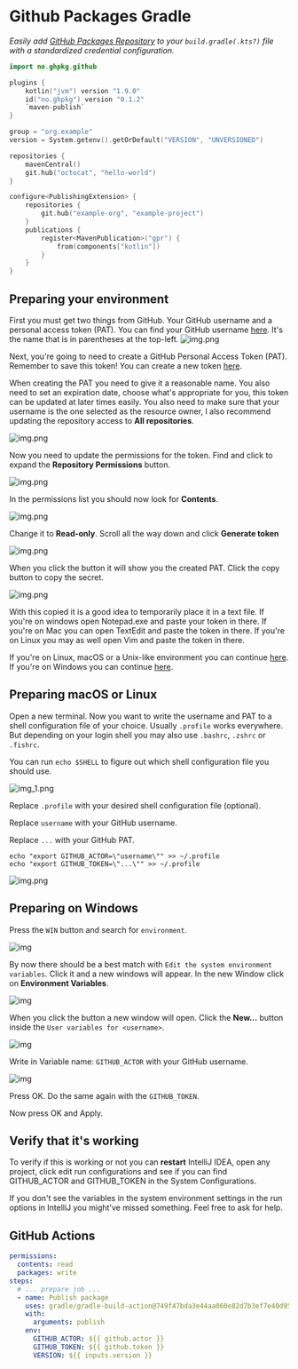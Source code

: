 # Github Packages Gradle

_Easily add [GitHub Packages Repository](https://github.com/features/packages) to your `build.gradle(.kts?)` file with a
standardized credential configuration._

```kotlin
import no.ghpkg.github

plugins {
	kotlin("jvm") version "1.9.0"
	id("no.ghpkg") version "0.1.2"
	`maven-publish`
}

group = "org.example"
version = System.getenv().getOrDefault("VERSION", "UNVERSIONED")

repositories {
	mavenCentral()
	git.hub("octocat", "hello-world")
}

configure<PublishingExtension> {
	repositories {
		git.hub("example-org", "example-project")
	}
	publications {
		register<MavenPublication>("gpr") {
			from(components["kotlin"])
		}
	}
}
```

## Preparing your environment

First you must get two things from GitHub. Your GitHub username and a personal access token (PAT). You can find your
GitHub username [here](https://github.com/settings/profile). It's the name that is in parentheses at the top-left.
![img.png](.github/assets/github/github-username.png)

Next, you're going to need to create a GitHub Personal Access Token (PAT). Remember to save this token! You can create a
new token [here](https://github.com/settings/personal-access-tokens/new).

When creating the PAT you need to give it a reasonable name. You also need to set an expiration date, choose what's
appropriate for you, this token can be updated at later times easily. You also need to make sure that your username is
the one selected as the resource owner, I also recommend updating the repository access to **All repositories**.

![img.png](.github/assets/github/create-github-path-information.png)

Now you need to update the permissions for the token. Find and click to expand the **Repository Permissions** button.

![img.png](.github/assets/github/github-repository-permissions.png)

In the permissions list you should now look for **Contents**.

![img.png](.github/assets/github/github-repository-permissions-list.png)

Change it to **Read-only**. Scroll all the way down and click **Generate token**

![img.png](.github/assets/github/generate-token-button.png)

When you click the button it will show you the created PAT. Click the copy button to copy the secret.

![img.png](.github/assets/github/pat.png)

With this copied it is a good idea to temporarily place it in a text file. If you're on windows open Notepad.exe and
paste
your token in there. If you're on Mac you can open TextEdit and paste the token in there. If you're on Linux you may as
well open Vim and paste the token in there.

If you're on Linux, macOS or a Unix-like environment you can continue [here](#preparing-macos-or-linux). If you're on
Windows you can continue [here](#preparing-on-windows).

## Preparing macOS or Linux

Open a new terminal. Now you want to write the username and PAT to a shell configuration file of your choice.
Usually `.profile` works everywhere. But depending on your login shell you may also use `.bashrc`, `.zshrc`
or `.fishrc`.

You can run `echo $SHELL` to figure out which shell configuration file you should use.

![img_1.png](.github/assets/unix/shell.png)

Replace `.profile` with your desired shell configuration file (optional).

Replace `username` with your GitHub username.

Replace `...` with your GitHub PAT.

```shell
echo "export GITHUB_ACTOR=\"username\"" >> ~/.profile
echo "export GITHUB_TOKEN=\"...\"" >> ~/.profile
```

![img.png](./.github/assets/unix/environment-variables-unix.png)

## Preparing on Windows

Press the `WIN` button and search for `environment`.

![img](./.github/assets/windows/start-edit-the-system-environment-variables.jpeg)

By now there should be a best match
with `Edit the system environment variables`. Click it and a new windows will appear. In the new Window click on
**Environment Variables**.

![img](./.github/assets/windows/system-properties.jpeg)

When you click the button a new window will open. Click the **New...** button inside
the `User variables for <username>`.

![img](./.github/assets/windows/environment-variables-window.jpeg)

Write in Variable name: `GITHUB_ACTOR` with your GitHub username.

![img](./.github/assets/windows/environment-variable-github_actor.jpeg)

Press OK. Do the same again with the `GITHUB_TOKEN`.

Now press OK and Apply.

## Verify that it's working

To verify if this is working or not you can **restart** IntelliJ IDEA, open any project, click edit run configurations
and see if you can find GITHUB_ACTOR and GITHUB_TOKEN in the System Configurations.

If you don't see the variables in the system environment settings in the run options in IntelliJ you might've missed
something. Feel free to ask for help.

## GitHub Actions

```yaml
permissions:
  contents: read
  packages: write
steps:
  # ... prepare job ...
  - name: Publish package
    uses: gradle/gradle-build-action@749f47bda3e44aa060e82d7b3ef7e40d953bd629
    with:
      arguments: publish
    env:
      GITHUB_ACTOR: ${{ github.actor }}
      GITHUB_TOKEN: ${{ github.token }}
      VERSION: ${{ inputs.version }} 
```
